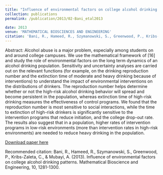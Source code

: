 ```yaml
---
title: "Influence of environmental factors on college alcohol drinking patternss"
collection: publications
permalink: /publication/2013/02-Bani_etal2013

date: 2013
venue: 'MATHEMATICAL BIOSCIENCES AND ENGINEERING'
citation: 'Bani, R., Hameed, R., Szymanowski, S., Greenwood, P., Kribs-Zaleta, C., & Mubayi, A. (2013). Influence of environmental factors on college alcohol drinking patterns. Mathematical Bioscience and Engineering, 10, 1281-1300.'
---
```

Abstract: Alcohol abuse is a major problem, especially among students on and around college campuses. We use the mathematical framework of [16] and study the role of environmental factors on the long term dynamics of an alcohol drinking population. Sensitivity and uncertainty analyses are carried out on the relevant functions (for example, on the drinking reproduction number and the extinction time of moderate and heavy drinking because of interventions) to understand the impact of environmental interventions on the distributions of drinkers. The reproduction number helps determine whether or not the high-risk alcohol drinking behavior will spread and become persistent in the population, whereas extinction time of high-risk drinking measures the effectiveness of control programs. We found that the reproduction number is most sensitive to social interactions, while the time to extinction of high-risk drinkers is significantly sensitive to the intervention programs that reduce initiation, and the college drop-out rate. The results also suggest that in a population, higher rates of intervention programs in low-risk environments (more than intervention rates in high-risk environments) are needed to reduce heavy drinking in the population.

[Download paper here](https://www.researchgate.net/profile/Ridouan_Bani/publication/256455411_INFLUENCE_OF_ENVIRONMENTAL_FACTORS_ON_COLLEGE_ALCOHOL_DRINKING_PATTERNS/links/02e7e522bb118a0088000000/INFLUENCE-OF-ENVIRONMENTAL-FACTORS-ON-COLLEGE-ALCOHOL-DRINKING-PATTERNS.pdf)

Recommended citation: Bani, R., Hameed, R., Szymanowski, S., Greenwood, P., Kribs-Zaleta, C., & Mubayi, A. (2013). Influence of environmental factors on college alcohol drinking patterns. Mathematical Bioscience and Engineering, 10, 1281-1300.
